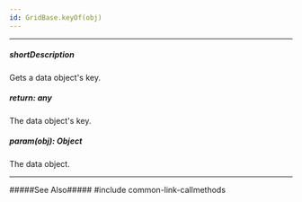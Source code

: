 ```yaml
---
id: GridBase.keyOf(obj)
---
```

---
##### shortDescription
Gets a data object's key.

##### return: any
The data object's key.

##### param(obj): Object
The data object.

---
#####See Also#####
#include common-link-callmethods